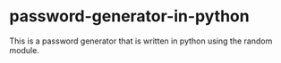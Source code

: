 # password-generator-in-python
This is a password generator that is written in python using the random module.
